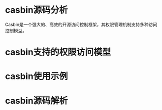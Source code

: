 # casbin源码分析

Casbin是一个强大的、高效的开源访问控制框架，其权限管理机制支持多种访问控制模型。

# casbin支持的权限访问模型

# casbin使用示例

# casbin源码解析
